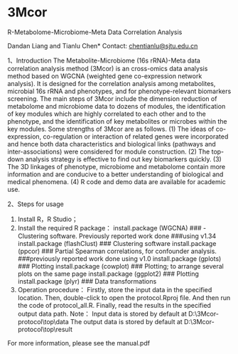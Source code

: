 # 3Mcor
R-Metabolome-Microbiome-Meta Data Correlation Analysis

Dandan Liang and Tianlu Chen*
Contact: chentianlu@sjtu.edu.cn

1、Introduction
The Metabolite-Microbiome (16s rRNA)-Meta data correlation analysis method (3Mcor) is an cross-omics data analysis method based on WGCNA (weighted gene co-expression network analysis). It is designed for the correlation analysis among metabolites, microbial 16s rRNA and phenotypes, and for phenotype-relevant biomarkers screening. The main steps of 3Mcor include the dimension reduction of metabolome and microbiome data to dozens of modules, the identification of key modules which are highly correlated to each other and to the phenotype, and the identification of key metabolites or microbes within the key modules. Some strengths of 3Mcor are as follows. (1) The ideas of co-expression, co-regulation or interaction of related genes were incorporated and hence both data characteristics and biological links (pathways and inter-associations) were considered for module construction. (2) The top-down analysis strategy is effective to find out key biomarkers quickly. (3) The 3D linkages of phenotype, microbiome and metabolome contain more information and are conducive to a better understanding of biological and medical phenomena. (4) R code and demo data are available for academic use.

2、Steps for usage
1)	Install R，R Studio；
2)	Install the required R package：
install.package (WGCNA) ### -	Clustering software. Previously reported work done ###using v1.34
install.package (flashClust) ### Clustering software
install.package (ppcor) ### Partial Spearman correlations, for confounder analysis. ###previously reported work done using v1.0
install.package (gplots) ### Plotting
install.package (cowplot) ### Plotting; to arrange several plots on the same page
install.package (ggplot2) ### Plotting
install.package (plyr) ### Data transformations
3)	Operation procedure：
Firstly, store the input data in the specified location. Then, double-click to open the protocol.Rproj file. And then run the code of protocol_all.R. Finally, read the results in the specified output data path.
Note：
Input data is stored by default at D:\3Mcor-protocol\top\data
The output data is stored by default at D:\3Mcor-protocol\top\result

For more information, please see the manual.pdf
